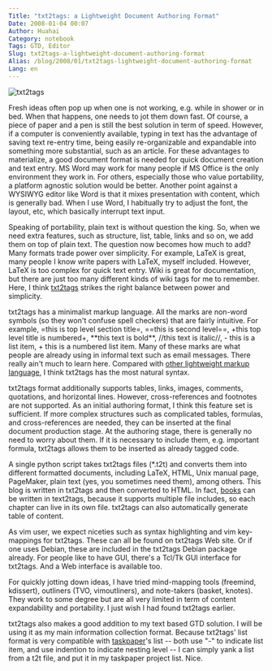 ```yaml
---
Title: "txt2tags: a Lightweight Document Authoring Format"
Date: 2008-01-04 00:07
Author: Huahai
Category: notebook
Tags: GTD, Editor
Slug: txt2tags-a-lightweight-document-authoring-format
Alias: /blog/2008/01/txt2tags-lightweight-document-authoring-format
Lang: en
---
```


![txt2tags](http://txt2tags.sourceforge.net/img/t2tgems.png)

Fresh ideas often pop up when one is not working, e.g. while in shower or in bed. When that happens, one needs to jot them down fast. Of course, a piece of paper and a pen is still the best solution in term of speed. However, if a computer is conveniently available, typing in text has the advantage of saving text re-entry time, being easily re-organizable and expandable into something more substantial, such as an article. For these advantages to materialize, a good document format is needed for quick document creation and text entry. MS Word may work for many people if MS Office is the only environment they work in. For others, especially those who value portability, a platform agnostic solution would be better. Another point against a WYSIWYG editor like Word is that it mixes presentation with content, which is generally bad. When I use Word, I habitually try to adjust the font, the layout, etc, which basically interrupt text input.

Speaking of portability, plain text is without question the king. So, when we need extra features, such as structure, list, table, links and so on, we add them on top of plain text. The question now becomes how much to add? Many formats trade power over simplicity. For example, LaTeX is great, many people I know write papers with LaTeX, myself included. However, LaTeX is too complex for quick text entry. Wiki is great for documentation, but there are just too many different kinds of wiki tags for me to remember. Here, I think [txt2tags](http://txt2tags.sourceforge.net) strikes the right balance between power and simplicity.

txt2tags has a minimalist markup language. All the marks are non-word symbols (so they won't confuse spell checkers) that are fairly intuitive. For example, =this is top level section title=, ==this is second level==, +this top level title is numbered+, \*\*this text is bold\*\*, //this text is italic//, - this is a list item, + this is a numbered list item. Many of these marks are what people are already using in informal text such as email messages. There really ain't much to learn here. Compared with [other lightweight markup language](http://en.wikipedia.org/wiki/Lightweight_markup_language), I think txt2tags has the most natural syntax.

txt2tags format additionally supports tables, links, images, comments, quotations, and horizontal lines. However, cross-references and footnotes are not supported. As an initial authoring format, I think this feature set is sufficient. If more complex structures such as complicated tables, formulas, and cross-references are needed, they can be inserted at the final document production stage. At the authoring stage, there is generally no need to worry about them. If it is necessary to include them, e.g. important formula, txt2tags allows them to be inserted as already tagged code.

A single python script takes txt2tags files (\*.t2t) and converts them into different formatted documents, including LaTeX, HTML, Unix manual page, PageMaker, plain text (yes, you sometimes need them), among others. This blog is written in txt2tags and then converted to HTML. In fact, [books](http://txt2tags.sourceforge.net/writing-book.html) can be written in text2tags, because it supports multiple file includes, so each chapter can live in its own file. txt2tags can also automatically generate table of content.

As vim user, we expect niceties such as syntax highlighting and vim key-mappings for txt2tags. These can all be found on txt2tags Web site. Or if one uses Debian, these are included in the txt2tags Debian package already. For people like to have GUI, there's a Tcl/Tk GUI interface for txt2tags. And a Web interface is available too.

For quickly jotting down ideas, I have tried mind-mapping tools (freemind, kdissert), outliners (TVO, vimoutliners), and note-takers (basket, knotes). They work to some degree but are all very limited in term of content expandability and portability. I just wish I had found txt2tags earlier.

txt2tags also makes a good addition to my text based GTD solution. I will be using it as my main information collection format. Because txt2tags' list format is very compatible with [taskpaper](http://yyhh.org/blog/2007/12/simple-gtd-list-solution-desktop-web-and-possibly-mobile)'s list -- both use "-" to indicate list item, and use indention to indicate nesting level -- I can simply yank a list from a t2t file, and put it in my taskpaper project list. Nice.
